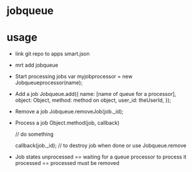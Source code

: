 jobqueue
========

usage
=====
* link git repo to apps smart.json

* mrt add jobqueue

* Start processing jobs
  var myjobprocessor = new Jobqueueprocessor(name);

* Add a job
  Jobqueue.add({
    name: [name of queue for a processor],
    object: Object,
    method: method on object,
    user_id: theUserId,
  });

* Remove a job
  Jobqueue.removeJob(job._id);

* Process a job
  Object.method(job, callback)
  
  // do something
  
  callback(job._id); // to destroy job when done or use Jobqueue.remove

* Job states
  unprocessed == waiting for a queue processor to process it
  processed == processed must be removed




